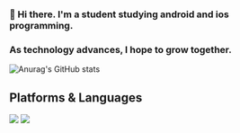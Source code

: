 ### 👋 Hi there. I'm a student studying android and ios programming.
###    As technology advances, I hope to grow together.

![Anurag's GitHub stats](https://github-readme-stats.vercel.app/api?username=Characterful&show_icons=true&theme=nord)

## Platforms & Languages
<img src="https://img.shields.io/badge/Android-3DDC84?style=flat-square&logo=Android&logoColor=white"/>
<img src ="https://img.shields.io/badge/Python-3776AB.svg?&style=for-the-badge&logo=Python&logoColor=white"/>



<!--
**Characterful/Characterful** is a ✨ _special_ ✨ repository because its `README.md` (this file) appears on your GitHub profile.

Here are some ideas to get you started:

- 🔭 I’m currently working on ...
- 🌱 I’m currently learning ...
- 👯 I’m looking to collaborate on ...
- 🤔 I’m looking for help with ...
- 💬 Ask me about ...
- 📫 How to reach me: ...
- 😄 Pronouns: ...
- ⚡ Fun fact: ...
-->
